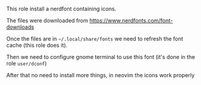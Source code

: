 This role install a nerdfont containing icons.

The files were downloaded from https://www.nerdfonts.com/font-downloads

Once the files are in `~/.local/share/fonts` we need to refresh the font cache (this role does it).

Then we need to configure gnome terminal to use this font (it's done in the role `user/dconf`)

After that no need to install more things, in neovim the icons work properly
